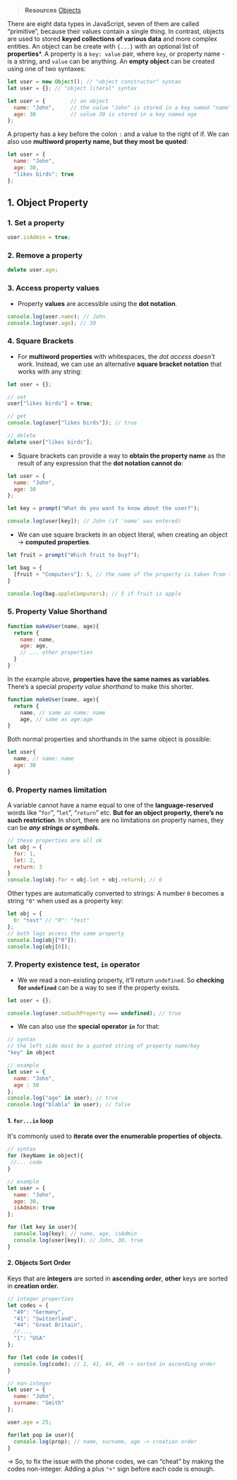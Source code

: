 > **Resources**
> [Objects](https://javascript.info/object)

There are eight data types in JavaScript, seven of them are called “primitive”, because their values contain a single thing. In contrast, objects are used to stored **keyed collections of various data** and more complex entities. 
An object can be create with `{...}` with an optional list of **properties***. A property is a `key: value` pair, where `key`, or property name - is a string, and `value` can be anything. 
An **empty object** can be created using one of two syntaxes:
```js
let user = new Object(); // "object constructor" syntax
let user = {}; // "object literal" syntax
```

```js
let user = {        // an object
  name: "John",     // the value "John" is stored in a key named "name"
  age: 30           // value 30 is stored in a key named age
};
```
A property has a key before the colon `:` and a value to the right of if. We can also use **multiword property name, but they most be quoted**: 
```js
let user = {
  name: "John", 
  age: 30, 
  "likes birds": true
};
```
## 1. Object Property
### 1. Set a property
```js
user.isAdmin = true; 
```
### 2. Remove a property
```js
delete user.age;
```
### 3. Access property values
* Property **values** are accessible using the **dot notation**. 
```js
console.log(user.name); // John
console.log(user.age); // 30
```
### 4. Square Brackets
* For **multiword properties** with whitespaces, the *dot access doesn’t work*. Instead, we can use an alternative **square bracket notation** that works with any string:
```js
let user = {}; 

// set
user["likes birds"] = true; 

// get
console.log(user["likes birds"]); // true

// delete 
delete user["likes birds"]; 
```
* Square brackets can provide a way to **obtain the property name** as the result of any expression that the **dot notation cannot do**: 
```js
let user = {
  name: "John", 
  age: 30
}; 

let key = prompt("What do you want to know about the user?"); 

console.log(user[key]); // John (if 'name' was entered)
```
* We can use square brackets in an object literal, when creating an object → **computed properties**. 
```js
let fruit = prompt("Which fruit to buy?"); 

let bag = {
  [fruit + "Computers"]: 5, // the name of the property is taken from the variable fruit
}

console.log(bag.appleComputers); // 5 if fruit is apple
```
### 5. Property Value Shorthand
```js
function makeUser(name, age){
  return {
    name: name, 
    age: age,
    // ... other properties
  }
}
```

In the example above, **properties have the same names as variables**. There’s a special *property value shorthand* to make this shorter. 
```js
function makeUser(name, age){
  return {
    name, // same as name: name
    age, // same as age:age
}
```
Both normal properties and shorthands in the same object is possible: 
```js
let user{
  name, // name: name
  age: 30
}
```
### 6. Property names limitation
A variable cannot have a name equal to one of the **language-reserved** words like “`for`”, “`let`”, “`return`” etc. **But for an object property, there’s no such restriction**. In short, there are no limitations on property names, they can be ***any strings or symbols.***

```js
// these properties are all ok
let obj = {
  for: 1, 
  let: 2, 
  return: 3
}
console.log(obj.for + obj.let + obj.return); // 6
```

Other types are automatically converted to strings: 
A number `0` becomes a string `"0"` when used as a property key:
```js
let obj = {
  0: "test" // "0": "test"
};
// both logs access the same property
console.log(obj["0"]); 
console.log(obj[0]); 
```
### 7. Property existence test, `in` operator
* We we read a non-existing property, it’ll return `undefined`. So **checking for `undefined`** can be a way to see if the property exists. 
```js
let user = {}; 

console.log(user.noSuchProperty === undefined); // true
```
* We can also use the **special operator `in`** for that: 
```js
// syntax
// the left side must be a quoted string of property name/key
"key" in object

// example
let user = {
  name: "John", 
  age : 30
}; 
console.log("age" in user); // true
console.log("blabla" in user); // false
```
#### 1. `for...in` loop
It's commonly used to **iterate over the enumerable properties of objects**.
```js
// syntax
for (keyName in object){
 //... code
}
```

```js
// example
let user = {
  name: "John", 
  age: 30, 
  isAdmin: true
}; 

for (let key in user){
  console.log(key); // name, age, isAdmin
  console.log(user[key]); // John, 30, true
}
```
#### 2. Objects Sort Order
Keys that are **integers** are sorted in **ascending order**, **other** keys are sorted in **creation order.** 
```js
// integer properties 
let codes = {
  "49": "Germany", 
  "41": "Switzerland",  
  "44": "Great Britain", 
  //...,
  "1": "USA"
}; 

for (let code in codes){
  console.log(code); // 1, 41, 44, 49 -> sorted in ascending order
}

// non-integer
let user = {
  name: "John", 
  surname: "Smith"
}; 

user.age = 25; 

for(let pop in user){
  console.log(prop); // name, surname, age -> creation order
}
```
→ So, to fix the issue with the phone codes, we can “cheat” by making the codes non-integer. Adding a plus `"+"` sign before each code is enough.